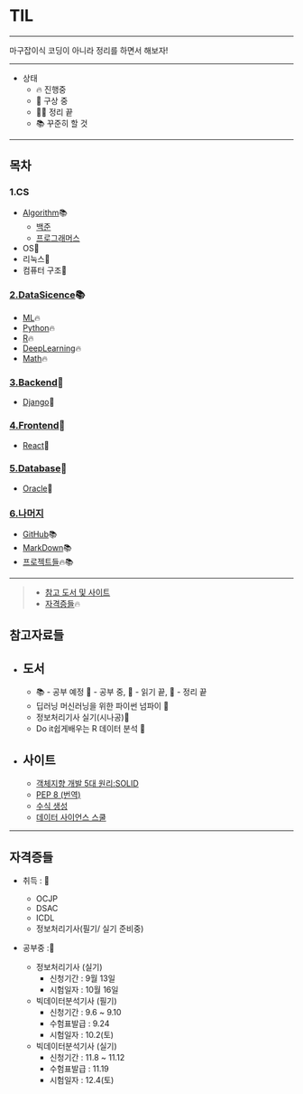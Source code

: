 # TIL

---

마구잡이식 코딩이 아니라 정리를 하면서 해보자!

---

- 상태
  - 🔥 진행중
  - 🧠 구상 중
  - 🏳‍🌈 정리 끝
  - 📚 꾸준히 할 것

---

## 목차

### 1.CS

- [Algorithm](./Algorithm)📚
  - [백준](./Algorithm/BaekJoon)
  - [프로그래머스](./Algorithm/Programmers)
- OS🧠
- 리눅스🧠
- 컴퓨터 구조🧠

### [2.DataSicence](./DataScience)📚

- [ML](./DataScience/ML)🔥
- [Python](./DataScience/Python)🔥
- [R](./DataScience/R)🔥
- [DeepLearning](./DataScience/DeepLearning)🔥
- [Math](./DataScience/Math)🔥

### [3.Backend](./Backend)🧠

- [Django](./Backend/Django)🧠

### [4.Frontend](./Frontend)🧠

- [React](./Frontend/React)🧠

### [5.Database](./Database)🧠

- [Oracle](./Database/Oracle)🧠

### [6.나머지](./Others)

- [GitHub](./Others/Git)📚
- [MarkDown](./Others/MarkDown)📚
- [프로젝트들](./Project)🔥📚

---

> - [참고 도서 및 사이트](#참고자료들)
> - [자격증들](#자격증들)🔥

## 참고자료들

- ## 도서

  - 📚 - 공부 예정 📖 - 공부 중, 📒 - 읽기 끝, 📕 - 정리 끝
  - 딥러닝 머신러닝을 위한 파이썬 넘파이 📒
  - 정보처리기사 실기(시나공)📖
  - Do it쉽게배우는 R 데이터 분석 📖

- ## 사이트

  - [객체지향 개발 5대 원리:SOLID](https://www.nextree.co.kr/p6960/)
  - [PEP 8 (번역)](https://luavis.me/python/python-convention)
  - [수식 생성](https://latex.codecogs.com/)
  - [데이터 사이언스 스쿨](https://datascienceschool.net/intro.html)

---

## 자격증들

- 취득 : 🎉

  - OCJP
  - DSAC
  - ICDL
  - 정보처리기사(필기/ 실기 준비중)

- 공부중 :📖
  - 정보처리기사 (실기)
    - 신청기간 : 9월 13일
    - 시험일자 : 10월 16일
  - 빅데이터분석기사 (필기)
    - 신청기간 : 9.6 ~ 9.10
    - 수험표발급 : 9.24
    - 시험일자 : 10.2(토)
  - 빅데이터분석기사 (실기)
    - 신청기간 : 11.8 ~ 11.12
    - 수험표발급 : 11.19
    - 시험일자 : 12.4(토)
